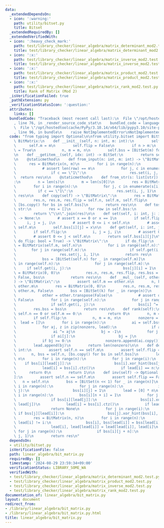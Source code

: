 ```yaml
---
data:
  _extendedDependsOn:
  - icon: ':warning:'
    path: utility/bitset.py
    title: Bitset
  _extendedRequiredBy: []
  _extendedVerifiedWith:
  - icon: ':heavy_check_mark:'
    path: test/library_checker/linear_algebra/matrix_determinant_mod2.test.py
    title: test/library_checker/linear_algebra/matrix_determinant_mod2.test.py
  - icon: ':x:'
    path: test/library_checker/linear_algebra/matrix_inverse_mod2.test.py
    title: test/library_checker/linear_algebra/matrix_inverse_mod2.test.py
  - icon: ':x:'
    path: test/library_checker/linear_algebra/matrix_product_mod2.test.py
    title: test/library_checker/linear_algebra/matrix_product_mod2.test.py
  - icon: ':x:'
    path: test/library_checker/linear_algebra/matrix_rank_mod2.test.py
    title: Rank of Matrix (Mod 2)
  _isVerificationFailed: true
  _pathExtension: py
  _verificationStatusIcon: ':question:'
  attributes:
    links: []
  bundledCode: "Traceback (most recent call last):\n  File \"/opt/hostedtoolcache/PyPy/3.10.14/x64/lib/pypy3.10/site-packages/onlinejudge_verify/documentation/build.py\"\
    , line 76, in _render_source_code_stat\n    bundled_code = language.bundle(\n\
    \  File \"/opt/hostedtoolcache/PyPy/3.10.14/x64/lib/pypy3.10/site-packages/onlinejudge_verify/languages/python.py\"\
    , line 96, in bundle\n    raise NotImplementedError\nNotImplementedError\n"
  code: "from typing import Optional\n\nfrom utility.bitset import BitSet\n\n\nclass\
    \ BitMatrix:\n    def __init__(self, n: int, m: int):\n        self.n = n\n  \
    \      self.m = m\n        self.flip = False\n        if n > m:\n            self.flip\
    \ = True\n            n, m = m, n\n        self.bss = [BitSet(m) for _ in range(n)]\n\
    \n    def __getitem__(self, idx: int) -> BitSet:\n        return self.bss[idx]\n\
    \n    @staticmethod\n    def from_input(n: int, m: int) -> \"BitMatrix\":\n  \
    \      res = BitMatrix(n, m)\n        for i in range(n):\n            row = input()\n\
    \            # assert len(row) == m\n            for j, c in enumerate(row):\n\
    \                if c == \"1\":\n                    res.set(i, j, 1)\n      \
    \  return res\n\n    @staticmethod\n    def from_str(s: list[str]) -> \"BitMatrix\"\
    :\n        n = len(s)\n        m = len(s[0])\n        res = BitMatrix(n, m)\n\
    \        for i in range(n):\n            for j, c in enumerate(s[i]):\n      \
    \          if c == \"1\":\n                    res.set(i, j, 1)\n        return\
    \ res\n\n    def copy(self) -> \"BitMatrix\":\n        res = BitMatrix(0, 0)\n\
    \        res.n, res.m, res.flip = self.n, self.m, self.flip\n        res.bss =\
    \ [bs.copy() for bs in self.bss]\n        return res\n\n    def tostr(self) ->\
    \ str:\n        res = []\n        for row in self.bss:\n            res.append(row.tostr())\n\
    \        return \"\\n\".join(res)\n\n    def set(self, i: int, j: int, x: int)\
    \ -> None:\n        # assert x == 0 or x == 1\n        if self.flip:\n       \
    \     i, j = j, i\n        # assert 0 <= i < self.n\n        # assert 0 <= j <\
    \ self.m\n        self.bss[i][j] = x\n\n    def get(self, i: int, j: int) -> int:\n\
    \        if self.flip:\n            i, j = j, i\n        # assert 0 <= i < self.n\n\
    \        # assert 0 <= j < self.m\n        return self.bss[i][j]\n\n    def transpose(self,\
    \ do_flip: bool = True) -> \"BitMatrix\":\n        if do_flip:\n            res\
    \ = BitMatrix(self.m, self.n)\n            for i in range(self.n):\n         \
    \       for j in range(self.m):\n                    if self.get(i, j):\n    \
    \                    res.set(j, i, 1)\n            return res\n        else:\n\
    \            bss = [BitSet(self.n) for _ in range(self.m)]\n            for i\
    \ in range(self.n):\n                for j in range(self.m):\n               \
    \     if self.get(i, j):\n                        bss[j][i] = 1\n            res\
    \ = BitMatrix(0, 0)\n            res.n, res.m, res.flip, res.bss = self.m, self.n,\
    \ False, bss\n            return res\n\n    def __mul__(self, other: \"BitMatrix\"\
    ) -> \"BitMatrix\":\n        assert self.m == other.n\n        n, k = self.n,\
    \ other.m\n        res = BitMatrix(0, 0)\n        res.n, res.m, res.flip = self.n,\
    \ other.m, False\n        bss = [BitSet(k) for _ in range(n)]\n        if other.flip:\n\
    \            other = other.transpose(False)\n            # assert other.flip =\
    \ False\n        for i in range(self.n):\n            for j in range(self.m):\n\
    \                if self.get(i, j):\n                    bss[i] ^= other[j]\n\
    \        res.bss = bss\n        return res\n\n    def rank(self):\n        if\
    \ self.n == 0 or self.m == 0:\n            return 0\n        n, m = self.n, self.m\n\
    \        if self.flip:\n            n, m = m, n\n        nonzero = []\n      \
    \  lead = []\n        for i in range(n):\n            ai = self.bss[i].copy()\n\
    \            for aj, z in zip(nonzero, lead):\n                if ai[z]:\n   \
    \                 ai ^= aj\n            bj = -1\n            for j in range(m):\n\
    \                if ai[j]:\n                    bj = j\n                    break\n\
    \            if bj >= 0:\n                nonzero.append(ai.copy())\n        \
    \        lead.append(bj)\n        return len(nonzero)\n\n    def det(self) ->\
    \ int:\n        assert self.n == self.m\n        assert self.flip == False\n \
    \       n, bss = self.n, [bs.copy() for bs in self.bss]\n        lead = [0] *\
    \ n\n        for i in range(n):\n            for j in range(i):\n            \
    \    if bss[i][lead[j]]:\n                    bss[i].xor_hint(bss[j], lead[j])\n\
    \            lead[i] = bss[i].ctz()\n            if lead[i] == n:\n          \
    \      return 0\n        return 1\n\n    def inv(self) -> Optional[\"BitMatrix\"\
    ]:\n        assert self.n == self.m\n        assert self.flip == False\n     \
    \   n = self.n\n        bss = [BitSet(n << 1) for _ in range(n)]\n        for\
    \ i in range(n):\n            for j in range(n):\n                if self.get(i,\
    \ j):\n                    bss[i][j] = 1\n        lead = [0] * n\n        for\
    \ i in range(n):\n            bss[i][n + i] = 1\n            for j in range(i):\n\
    \                if bss[i][lead[j]]:\n                    bss[i].xor_hint(bss[j],\
    \ lead[j])\n            lead[i] = bss[i].ctz()\n            if lead[i] >= n:\n\
    \                return None\n            for j in range(i):\n               \
    \ if bss[j][lead[i]]:\n                    bss[j].xor_hint(bss[i], lead[i])\n\
    \        res = BitMatrix(n, n)\n        for i in range(n):\n            while\
    \ lead[i] != i:\n                bss[i], bss[lead[i]] = bss[lead[i]], bss[i]\n\
    \                lead[i], lead[lead[i]] = lead[lead[i]], lead[i]\n           \
    \ for j in range(n):\n                if bss[i][j + n]:\n                    res.set(i,\
    \ j, 1)\n        return res\n"
  dependsOn:
  - utility/bitset.py
  isVerificationFile: false
  path: linear_algebra/bit_matrix.py
  requiredBy: []
  timestamp: '2024-08-29 23:59:34+09:00'
  verificationStatus: LIBRARY_SOME_WA
  verifiedWith:
  - test/library_checker/linear_algebra/matrix_determinant_mod2.test.py
  - test/library_checker/linear_algebra/matrix_product_mod2.test.py
  - test/library_checker/linear_algebra/matrix_inverse_mod2.test.py
  - test/library_checker/linear_algebra/matrix_rank_mod2.test.py
documentation_of: linear_algebra/bit_matrix.py
layout: document
redirect_from:
- /library/linear_algebra/bit_matrix.py
- /library/linear_algebra/bit_matrix.py.html
title: linear_algebra/bit_matrix.py
---
```

